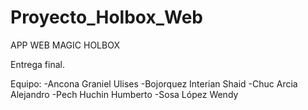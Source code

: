 # Proyecto_Holbox_Web

APP WEB MAGIC HOLBOX

Entrega final.

Equipo:
-Ancona Graniel Ulises 
-Bojorquez Interian Shaid
-Chuc Arcia Alejandro
-Pech Huchin Humberto
-Sosa López Wendy
